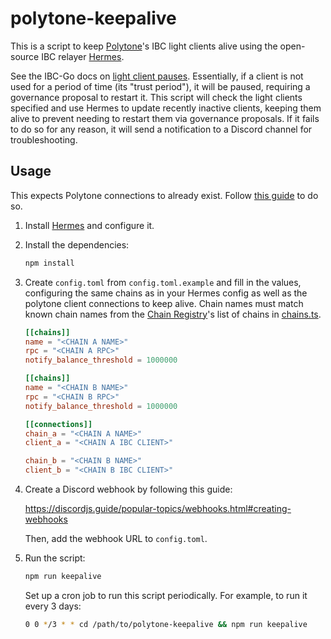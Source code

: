 # polytone-keepalive

This is a script to keep [Polytone](https://github.com/DA0-DA0/polytone)'s IBC
light clients alive using the open-source IBC relayer
[Hermes](https://hermes.informal.systems).

See the IBC-Go docs on [light client
pauses](https://ibc.cosmos.network/main/ibc/proposals.html). Essentially, if a
client is not used for a period of time (its "trust period"), it will be paused,
requiring a governance proposal to restart it. This script will check the light
clients specified and use Hermes to update recently inactive clients, keeping
them alive to prevent needing to restart them via governance proposals. If it
fails to do so for any reason, it will send a notification to a Discord channel
for troubleshooting.

## Usage

This expects Polytone connections to already exist. Follow [this
guide](https://github.com/DA0-DA0/polytone/wiki/How-to-set-up-a-new-polytone-connection)
to do so.

1. Install [Hermes](https://hermes.informal.systems) and configure it.

2. Install the dependencies:

   ```sh
   npm install
   ```

3. Create `config.toml` from `config.toml.example` and fill in the values,
   configuring the same chains as in your Hermes config as well as the polytone
   client connections to keep alive. Chain names must match known chain names
   from the [Chain Registry](https://github.com/cosmology-tech/chain-registry)'s
   list of chains in
   [chains.ts](https://github.com/cosmology-tech/chain-registry/blob/main/packages/chain-registry/src/chains.ts).

   ```toml
   [[chains]]
   name = "<CHAIN A NAME>"
   rpc = "<CHAIN A RPC>"
   notify_balance_threshold = 1000000

   [[chains]]
   name = "<CHAIN B NAME>"
   rpc = "<CHAIN B RPC>"
   notify_balance_threshold = 1000000

   [[connections]]
   chain_a = "<CHAIN A NAME>"
   client_a = "<CHAIN A IBC CLIENT>"

   chain_b = "<CHAIN B NAME>"
   client_b = "<CHAIN B IBC CLIENT>"
   ```

4. Create a Discord webhook by following this guide:

   https://discordjs.guide/popular-topics/webhooks.html#creating-webhooks

   Then, add the webhook URL to `config.toml`.

5. Run the script:

   ```sh
   npm run keepalive
   ```

   Set up a cron job to run this script periodically. For example, to run it
   every 3 days:

   ```sh
   0 0 */3 * * cd /path/to/polytone-keepalive && npm run keepalive
   ```

